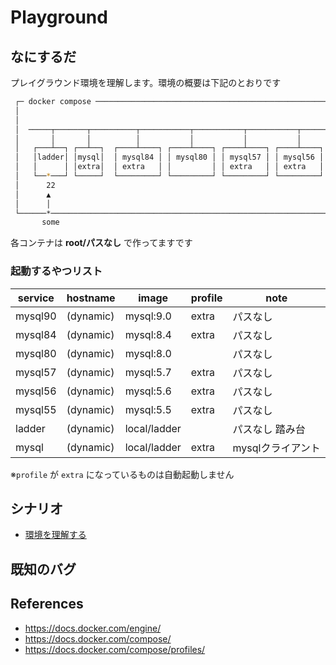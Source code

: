 # Playground
## なにするだ
プレイグラウンド環境を理解します。環境の概要は下記のとおりです

```sh
 ┌─ docker compose ──────────────────────────────────────────────────────┐ 
 │                                                                       │ 
 │                                                                       │ 
 │  ─────┬───────┬──────────┬───────────┬───────────┬───────────┬─────── │ 
 │       │       │          │           │           │           │        │ 
 │   ┌───┴──┐ ┌──┴──┐  ┌────┴────┐ ┌────┴────┐ ┌────┴────┐ ┌────┴────┐   │ 
 │   │ladder│ │mysql│  │ mysql84 │ │ mysql80 │ │ mysql57 │ │ mysql56 │   │ 
 │   │      │ │extra│  │ extra   │ │         │ │ extra   │ │ extra   │   │ 
 │   └──*───┘ └─────┘  └─────────┘ └─────────┘ └─────────┘ └─────────┘   │ 
 │      22                                                               │ 
 │      ▲                                                                │ 
 │      │                                                                │ 
 └──────*────────────────────────────────────────────────────────────────┘ 
       some                                                                                               
```
各コンテナは **root/パスなし** で作ってますです  

### 起動するやつリスト 
| service | hostname  | image        | profile | note              |
| ------- | --------- | ------------ | ------- | ----------------- |
| mysql90 | (dynamic) | mysql:9.0    | extra   | パスなし          |
| mysql84 | (dynamic) | mysql:8.4    | extra   | パスなし          |
| mysql80 | (dynamic) | mysql:8.0    |         | パスなし          |
| mysql57 | (dynamic) | mysql:5.7    | extra   | パスなし          |
| mysql56 | (dynamic) | mysql:5.6    | extra   | パスなし          |
| mysql55 | (dynamic) | mysql:5.5    | extra   | パスなし          |
| ladder  | (dynamic) | local/ladder |         | パスなし 踏み台   |
| mysql   | (dynamic) | local/ladder | extra   | mysqlクライアント |

※`profile` が `extra` になっているものは自動起動しません  

## シナリオ
 * [環境を理解する](./scenario01/README.md)

## 既知のバグ

## References
* https://docs.docker.com/engine/
* https://docs.docker.com/compose/
* https://docs.docker.com/compose/profiles/